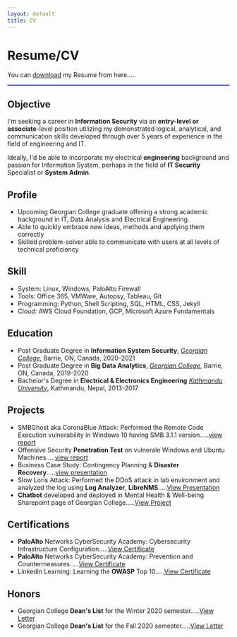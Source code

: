 ```yaml
---
layout: default
title: CV
---
```

# Resume/CV
You can [download](/assets/cv/Satish_Karki_Resume.pdf) my Resume from here.....
<hr style="height:2px;border-width:0;color:blue;background-color:blue">

## Objective
I'm seeking a career in **Information Security** via an **entry-level or associate**-level position utilizing my demonstrated logical, analytical, and communication skills developed through over 5 years of experience in the field of engineering and IT.

Ideally, I'd be able to incorporate my electrical **engineering** background and passion for Information System, perhaps in the field of **IT Security** Specialist or **System Admin**.

## Profile

* Upcoming Georgian College graduate offering a strong academic background in IT, Data Analysis and Electrical Engineering.
* Able to quickly embrace new ideas, methods and applying them correctly
* Skilled problem-solver able to communicate with users at all levels of technical proficiency

## Skill
* System: Linux, Windows, PaloAlto Firewall
* Tools: Office 365, VMWare, Autopsy, Tableau, Git
* Programming: Python, Shell Scripting, SQL, HTML, CSS, Jekyll
* Cloud: AWS Cloud Foundation, GCP, Microsoft Azure Fundamentals

## Education
* Post Graduate Degree in **Information System Security**, [*Georgian College*](https://www.georgiancollege.ca/), Barrie, ON, Canada, 2020-2021
* Post Graduate Degree in **Big Data Analytics**, [*Georgian College*](https://www.georgiancollege.ca/), Barrie, ON, Canada, 2019-2020
* Bachelor's Degree in **Electrical & Electronics Engineering** [*Kathmandu University*](https://ku.edu.np/program/ung-in-electrical-and-electronics-engineering), Kathmandu, Nepal, 2013-2017

## Projects
* SMBGhost aka CoronaBlue Attack: Performed the Remote Code Execution vulnerability in Windows 10 having SMB 3.1.1 version.....[view report](/assets/SMBGhost.pdf) 
* Offensive Security **Penetration Test** on vulnerale Windows and Ubuntu Machines.....[view report](/assets/cv/projects/offensive_test.pdf)
* Business Case Study: Contingency Planning & **Disaster Recovery**.....[view presentation](/assets/cv/projects/Business_Case_Study.pdf)
* Slow Loris Attack: Performed the DDoS attack in lab environment and analyzed the log using **Log Analyzer**, **LibreNMS**.....[View Presentation](/assets/cv/projects/Slow_Loris_Attack.pdf)
* **Chatbot** developed and deployed in Mental Health & Well-being Sharepoint page of Georgian College.....[View Project](https://github.com/satishkarki/ChatBot.git)

## Certifications
* **PaloAlto** Networks CyberSecurity Academy: Cybersecurity Infrastructure Configuration.....[View Certificate](/assets/cv/certificate/Configuration.pdf)
* **PaloAlto** Networks CyberSecurity Academy: Prevention and Countermeasures.....[View Certificate](/assets/cv/certificate/Prev_Counter.pdf)
* Linkedin Learning: Learning the **OWASP** Top 10.....[View Certificate](/assets/cv/certificate/OWASP_Top_10.pdf)

## Honors
* Georgian College **Dean's List** for the Winter 2020 semester.....[View Letter](/assets/cv/honors/Winter2020.pdf)
* Georgian College **Dean's List** for the Fall 2020 semester.....[View Letter](/assets/cv/honors/Fall_2020.pdf)